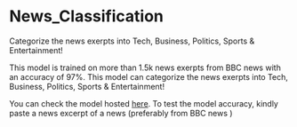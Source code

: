 # News_Classification
Categorize the news exerpts into Tech, Business, Politics, Sports &amp; Entertainment!

This model is trained on more than 1.5k news exerpts from BBC news with an accuracy of 97%. This model can categorize the news exerpts into Tech, Business, Politics, Sports & Entertainment!

You can check the model hosted [here](http://yantra-learning.com/news). To test the model accuracy, kindly paste a news excerpt of a news (preferably from BBC news )

